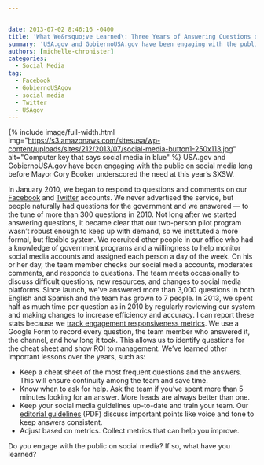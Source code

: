 ```yaml
---


date: 2013-07-02 8:46:16 -0400
title: 'What We&rsquo;ve Learned\: Three Years of Answering Questions on Social Media'
summary: 'USA.gov and GobiernoUSA.gov have been engaging with the public on social media long before&nbsp;Mayor Cory Booker underscored the need at this year&rsquo;s SXSW. In January 2010, we began to respond to questions and comments on our&nbsp;Facebook&nbsp;and&nbsp;Twitter&nbsp;accounts. We never advertised the service, but people naturally had'
authors: [michelle-chronister]
categories:
  - Social Media
tag:
  - Facebook
  - GobiernoUSAgov
  - social media
  - Twitter
  - USAgov
---
```


{% include image/full-width.html img="https://s3.amazonaws.com/sitesusa/wp-content/uploads/sites/212/2013/07/social-media-button1-250x113.jpg" alt="Computer key that says social media in blue" %}
USA.gov and GobiernoUSA.gov have been engaging with the public on social media long before Mayor Cory Booker underscored the need at this year’s SXSW.

In January 2010, we began to respond to questions and comments on our [Facebook](http://www.facebook.com/USAgov) and [Twitter](http://twitter.com/usagov) accounts. We never advertised the service, but people naturally had questions for the government and we answered &#8212; to the tune of more than 300 questions in 2010. Not long after we started answering questions, it became clear that our two-person pilot program wasn&#8217;t robust enough to keep up with demand, so we instituted a more formal, but flexible system. We recruited other people in our office who had a knowledge of government programs and a willingness to help monitor social media accounts and assigned each person a day of the week. On his or her day, the team member checks our social media accounts, moderates comments, and responds to questions. The team meets occasionally to discuss difficult questions, new resources, and changes to social media platforms. Since launch, we&#8217;ve answered more than 3,000 questions in both English and Spanish and the team has grown to 7 people. In 2013, we spent half as much time per question as in 2010 by regularly reviewing our system and making changes to increase efficiency and accuracy. I can report these stats because we [track engagement responsiveness metrics](https://www.WHATEVER/2013/04/19/social-media-metrics-for-federal-agencies-2/). We use a Google Form to record every question, the team member who answered it, the channel, and how long it took. This allows us to identify questions for the cheat sheet and show ROI to management. We’ve learned other important lessons over the years, such as:

  * Keep a cheat sheet of the most frequent questions and the answers. This will ensure continuity among the team and save time.
  * Know when to ask for help. Ask the team if you’ve spent more than 5 minutes looking for an answer. More heads are always better than one.
  * Keep your social media guidelines up-to-date and train your team. Our [editorial guidelines](https://s3.amazonaws.com/sitesusa/wp-content/uploads/sites/212/2013/07/socmed_editorial_guidelines_010411.pdf) (PDF) discuss important points like voice and tone to keep answers consistent.
  * Adjust based on metrics. Collect metrics that can help you improve.

Do you engage with the public on social media? If so, what have you learned?